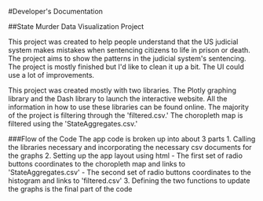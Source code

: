 #Developer's Documentation

##State Murder Data Visualization Project

This project was created to help people understand that the US judicial system makes mistakes when sentencing
citizens to life in prison or death. The project aims to show the patterns in the judicial system's sentencing. The project is mostly
finished but I'd like to clean it up a bit. The UI could use a lot of improvements. 

This project was created mostly with two libraries. The Plotly graphing library and the Dash library to launch the interactive
website. All the information in how to use these libraries can be found online. 
The majority of the project is filtering through the 'filtered.csv.' The choropleth map is filtered using the 'StateAggregates.csv.'

###Flow of the Code
The app code is broken up into about 3 parts
	1. Calling the libraries necessary and incorporating the necessary csv documents for the graphs
  	2. Setting up the app layout using html
			- The first set of radio buttons coordinates to the choropleth map and links to 'StateAggregates.csv'
	 		- The second set of radio buttons coordinates to the histogram and links to 'filtered.csv'
	3. Defining the two functions to update the graphs is the final part of the code 
